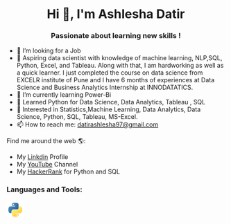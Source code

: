 <h1 align="center">Hi 👋, I'm Ashlesha Datir</h1>
<h3 align="center">Passionate about learning new skills !</h3>

<!--
**Ashlesha8421/Ashlesha8421** is a ✨ _special_ ✨ repository because its `README.md` (this file) appears on your GitHub profile.


- 🔭 🔭 I'm Currently Working as a Machine Learning Associate at TEN
- 🌱 I’m currently learning ...
- 👯 I’m looking to collaborate on ...👋 👋🏾 👩🏾‍💻
- 🤔 I’m looking for a Job
- 💬 Ask me about ...
- 📫 How to reach me: ...
-   🧰 Languages and Tools: Python, SQL, Tableau, Microsoft Excel, Machine Learning, NLP
- 😄 Pronouns: ...
- ⚡ Fun fact: ... ![image](https://user-images.githubusercontent.com/79134243/143290505-1ef56d15-16cd-4216-ab06-0b1a0334ba02.png)



* 🔭 I'm Currently Working as a Machine Learning Associate at [The Entrepreneurship Network](https://www.entrepreneurshipnetwork.net/), Internship. -->
*  🤔 I’m looking for a Job 
*  🌱 Aspiring data scientist with knowledge of machine learning, NLP,SQL, Python, Excel, and Tableau. Along with that, I am hardworking as well as a quick learner. I just    completed the course on data science from EXCELR institute of Pune and I have 6 months of experiences at Data Science and Business Analytics Internship at INNODATATICS.
*  🌱 I’m currently learning Power-Bi
*  🌱 Learned Python for Data Science, Data Analytics, Tableau , SQL
*  👀 Interested in Statistics,Machine Learning, Data Analytics, Data Science, Python, SQL, Tableau, MS-Excel.
*  📫 How to reach me: datirashlesha97@gmail.com

Find me around the web 🌎:
* My [Linkdin](https://www.linkedin.com/feed/) Profile
* My [YouTube](https://www.youtube.com/channel/UCdtJ0J3Gen2xcreBcxEXvJg) Channel
* My [HackerRank](https://www.hackerrank.com/dashboard) for Python and SQL

<h3 align="left">Languages and Tools:</h3>
<p href="https://www.python.org" target="_blank"> <img src="https://raw.githubusercontent.com/devicons/devicon/master/icons/python/python-original.svg" alt="python" width="40" height="40"/> </a> </p>

